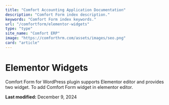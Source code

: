 ```yaml
---
title: "Comfort Accounting Application Documentation"
description: "Comfort Form index description."
keywords: "Comfort Form index keywords."
url: "/comfortform/elementor-widgets"
type: "type"
site_name: "Comfort ERP"
image: "https://comforthrm.com/assets/images/seo.png"
card: "article"
---
```

# Elementor Widgets

Comfort Form for WordPress plugin supports Elementor editor and provides two widget. To add Comfort Form widget in elementor editor.


**Last modified:** December 9, 2024